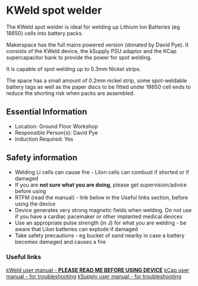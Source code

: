 # KWeld spot welder

The KWeld spot welder is ideal for welding up Lithium Ion Batteries (eg 18650) cells into battery packs.

Makerspace has the full mains powered version (donated by David Pye).  It consists of the KWeld device, the kSupply PSU adaptor and the KCap supercapacitor bank to provide the power for spot welding.

It is capable of spot welding up to 0.3mm Nickel strips.

The space has a small amount of 0.2mm nickel strip, some spot-weldable battery tags as well as the paper discs to be fitted under 18650 cell ends to reduce the shorting risk when packs are assembled.

## Essential Information

- Location: Ground Floor Workshop
- Responsible Person(s): David Pye
- Induction Required: Yes

## Safety information

- Welding Li cells can cause fire - LiIon cells can combust if shorted or if damaged
- If you are **not sure what you are doing**, please get supervision/advice before using
- RTFM (read the manual) - link below in the Useful links section, before using the device
- Device generates very strong magnetic fields when welding. Do not use if you have a cardiac pacemaker or other implanted medical devices
- Use an appropriate pulse strength (in J) for what you are welding - be aware that LiIon batteries can explode if damaged
- Take safety precautions - eg bucket of sand nearby in case a battery becomes damaged and causes a fire

### Useful links

[kWeld user manual - **PLEASE READ ME BEFORE USING DEVICE**](https://www.keenlab.de/wp-content/uploads/2018/07/kWeld-operation-manual-r3.0.pdf)
[kCap user manual - for troubleshooting](https://www.keenlab.de/wp-content/uploads/2022/12/kCap-manual-r2.0.pdf)
[kSupply user manual - for troubleshooting](https://www.keenlab.de/wp-content/uploads/2019/06/kSupply-manual.pdf)
